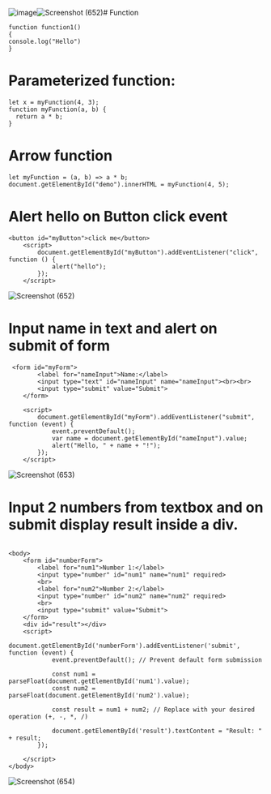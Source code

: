 ![image](https://github.com/Subhransupanda2000/javascript/assets/123824203/d6964ebf-99b7-4ae0-9507-0e37b12d8b26)![Screenshot (652)](https://github.com/Subhransupanda2000/javascript/assets/123824203/88feea2c-9807-4c16-805e-87846711e2e1)# Function
```
function function1()
{
console.log("Hello")
}
```
# Parameterized function:
```
let x = myFunction(4, 3);
function myFunction(a, b) {
  return a * b;
}
```
# Arrow function
```
let myFunction = (a, b) => a * b;
document.getElementById("demo").innerHTML = myFunction(4, 5);
```
# Alert hello on Button click event
```
<button id="myButton">click me</button>
    <script>
        document.getElementById("myButton").addEventListener("click", function () {
            alert("hello");
        });
    </script>
```
![Screenshot (652)](https://github.com/Subhransupanda2000/javascript/assets/123824203/7f77aea7-52f9-44f6-9d24-9fd32f945910)

# Input name in text and alert on submit of form
```
 <form id="myForm">
        <label for="nameInput">Name:</label>
        <input type="text" id="nameInput" name="nameInput"><br><br>
        <input type="submit" value="Submit">
    </form>

    <script>
        document.getElementById("myForm").addEventListener("submit", function (event) {
            event.preventDefault();
            var name = document.getElementById("nameInput").value;
            alert("Hello, " + name + "!");
        });
    </script>
```

![Screenshot (653)](https://github.com/Subhransupanda2000/javascript/assets/123824203/ad995bcb-1d1e-4ecd-b25d-a1758f696232)
# Input 2 numbers from textbox and on submit display result inside a div.
```

<body>
    <form id="numberForm">
        <label for="num1">Number 1:</label>
        <input type="number" id="num1" name="num1" required>
        <br>
        <label for="num2">Number 2:</label>
        <input type="number" id="num2" name="num2" required>
        <br>
        <input type="submit" value="Submit">
    </form>
    <div id="result"></div>
    <script>
        document.getElementById('numberForm').addEventListener('submit', function (event) {
            event.preventDefault(); // Prevent default form submission

            const num1 = parseFloat(document.getElementById('num1').value);
            const num2 = parseFloat(document.getElementById('num2').value);

            const result = num1 + num2; // Replace with your desired operation (+, -, *, /)

            document.getElementById('result').textContent = "Result: " + result;
        });

    </script>
</body>
```
![Screenshot (654)](https://github.com/Subhransupanda2000/javascript/assets/123824203/e1b02adc-f02e-4b6e-a45e-02f3402bd964)



